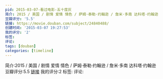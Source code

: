 ```yaml
---
pid: 2015-03-07-看过电影-五十度灰
简介: 2015 / 美国 / 剧情 爱情 情色 / 萨姆·泰勒·约翰逊 / 詹米·多南 达科塔·约翰逊
豆瓣评分: '5.5'
链接: https://movie.douban.com/subject/24840488/
创建时间: '2015-03-07 19:27:53'
我的评分: '2'
标签:
评论:
tags: [douban]
categories: [timeline]
---
```

简介:2015 / 美国 / 剧情 爱情 情色 / 萨姆·泰勒·约翰逊 / 詹米·多南 达科塔·约翰逊
豆瓣评分:5.5
[链接](https://movie.douban.com/subject/24840488/)
我的评分:2
标签:
评论:
